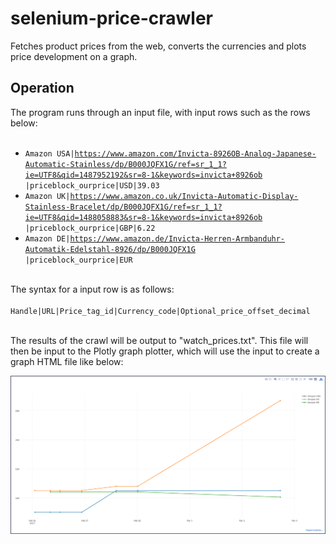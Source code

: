 # selenium-price-crawler
Fetches product prices from the web, converts the currencies and plots price development on a graph.

## Operation
The program runs through an input file, with input rows such as the rows below:<br><br>
* <code>Amazon USA|https://www.amazon.com/Invicta-8926OB-Analog-Japanese-Automatic-Stainless/dp/B000JQFX1G/ref=sr_1_1?ie=UTF8&qid=1487952192&sr=8-1&keywords=invicta+8926ob |priceblock_ourprice|USD|39.03</code>
* <code>Amazon UK|https://www.amazon.co.uk/Invicta-Automatic-Display-Stainless-Bracelet/dp/B000JQFX1G/ref=sr_1_1?ie=UTF8&qid=1488058883&sr=8-1&keywords=invicta+8926ob |priceblock_ourprice|GBP|6.22</code>
* <code>Amazon DE|https://www.amazon.de/Invicta-Herren-Armbanduhr-Automatik-Edelstahl-8926/dp/B000JQFX1G |priceblock_ourprice|EUR</code>
<br><br>

The syntax for a input row is as follows:<br><br>
<code>Handle|URL|Price_tag_id|Currency_code|Optional_price_offset_decimal</code><br><br>

The results of the crawl will be output to "watch_prices.txt". This file will then be input to the Plotly graph plotter, which will use the input to create a graph HTML file like below:

<a href="Screenshot.png">
	<img src="Screenshot.png" alt="Screenshot" style="width:60em">
</a>